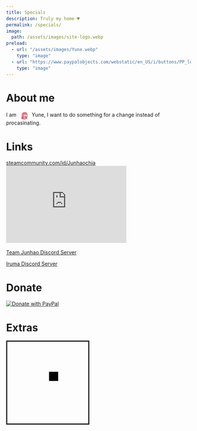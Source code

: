 ```yaml
---
title: Specials
description: Truly my home ♥
permalink: /specials/
image:
  path: /assets/images/site-logo.webp
preload:
  - url: "/assets/images/Yune.webp"
    type: "image"
  - url: "https://www.paypalobjects.com/webstatic/en_US/i/buttons/PP_logo_h_200x51.png"
    type: "image"
---
```

# About me
<span>I am</span>
<img src="/assets/images/Yune.webp" alt="Profile Picture of Yune" width="24" height="24" style="border-radius: 50%;margin: 0 5px;vertical-align:middle;">
<span>Yune, I want to do something for a change instead of procasinating.</span>

# Links
<div>
<div><a href="https://steamcommunity.com/id/Junhaochia">steamcommunity.com/id/Junhaochia</a></div>
<iframe title="Steam Miniprofile of Yune" id="iframe-smp" loading="lazy" scrolling="no" width="328px" height="210px" src="https://smp.junhaochia.repl.co/192010363" style="border: 0px;"></iframe>
<script id="steam-smp" type="application/javascript">{const smp = document.getElementById('iframe-smp'); smp.src = smp.src; window.addEventListener("message", function (e) { if (typeof(e.data) === "string" && e.data.includes(smp.src)) smp.height = e.data.slice(0, 5); });}</script>
</div>

[Team Junhao Discord Server](https://discord.gg/9QeEzAq)

[Iruma Discord Server](https://discord.gg/M79cK6g)

# Donate
[![Donate with PayPal](https://www.paypalobjects.com/webstatic/en_US/i/buttons/PP_logo_h_200x51.png "Paypal Logo")](https://paypal.me/Junhaochia)

# Extras
<marquee
  direction="down"
  width="221"
  height="223"
  scrollamount="4"
  behavior="alternate"
  style="border:solid">
  <marquee scrollamount="4" behavior="alternate"><div style="width: 25px;height: 25px;background: black;"/></marquee>
</marquee>
